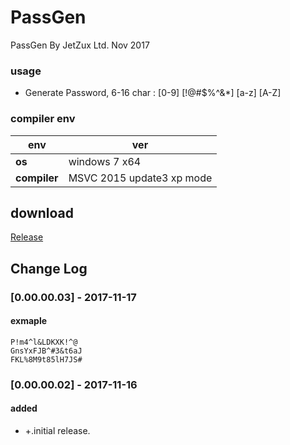 ﻿# PassGen
PassGen By JetZux Ltd. Nov 2017

### usage
- Generate Password, 6-16 char : [0-9] [!@#$%^&*] [a-z] [A-Z]

### compiler env
|env   | ver|
| - | - |
|__os__|windows 7 x64|
|__compiler__|MSVC 2015 update3 xp mode|

## download

[Release](https://github.com/JetDemo/PassGen/tree/master/bin "Release")

## Change Log

### [0.00.00.03] - 2017-11-17
#### exmaple
	P!m4^l&LDKXK!^@
	GnsYxFJB^#3&t6aJ
	FKL%8M9t85lH7JS#

### [0.00.00.02] - 2017-11-16
#### added
- +.initial release.
